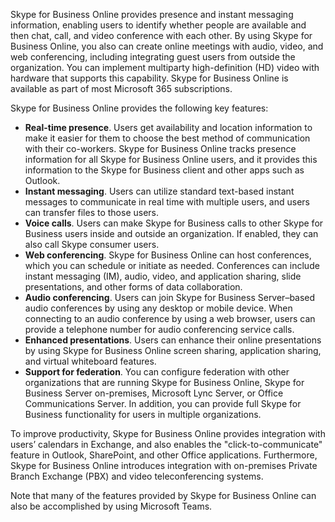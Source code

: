 Skype for Business Online provides presence and instant messaging information, enabling users to identify whether people are available and then chat, call, and video conference with each other. By using Skype for Business Online, you also can create online meetings with audio, video, and web conferencing, including integrating guest users from outside the organization. You can implement multiparty high-definition (HD) video with hardware that supports this capability. 
Skype for Business Online is available as part of most Microsoft 365 subscriptions. 

Skype for Business Online provides the following key features:
- **Real-time presence**. Users get availability and location information to make it easier for them to choose the best method of communication with their co-workers. Skype for Business Online tracks presence information for all Skype for Business Online users, and it provides this information to the Skype for Business client and other apps such as Outlook.
- **Instant messaging**. Users can utilize standard text-based instant messages to communicate in real time with multiple users, and users can transfer files to those users.
- **Voice calls**. Users can make Skype for Business calls to other Skype for Business users inside and outside an organization. If enabled, they can also call Skype consumer users.
- **Web conferencing**. Skype for Business Online can host conferences, which you can schedule or initiate as needed. Conferences can include instant messaging (IM), audio, video, and application sharing, slide presentations, and other forms of data collaboration.
- **Audio conferencing**. Users can join Skype for Business Server–based audio conferences by using any desktop or mobile device. When connecting to an audio conference by using a web browser, users can provide a telephone number for audio conferencing service calls.
- **Enhanced presentations**. Users can enhance their online presentations by using Skype for Business Online screen sharing, application sharing, and virtual whiteboard features.
- **Support for federation**. You can configure federation with other organizations that are running Skype for Business Online, Skype for Business Server on-premises, Microsoft Lync Server, or Office Communications Server. In addition, you can provide full Skype for Business functionality for users in multiple organizations.

To improve productivity, Skype for Business Online provides integration with users’ calendars in Exchange, and also enables the "click-to-communicate" feature in Outlook, SharePoint, and other Office applications. Furthermore, Skype for Business Online introduces integration with on-premises Private Branch Exchange (PBX) and video teleconferencing systems.

Note that many of the features provided by Skype for Business Online can also be accomplished by using Microsoft Teams. 

